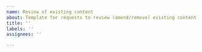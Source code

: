 ```yaml
---
name: Review of existing content
about: Template for requests to review (amend/remove) existing content
title: ''
labels: ''
assignees: ''

---
```

